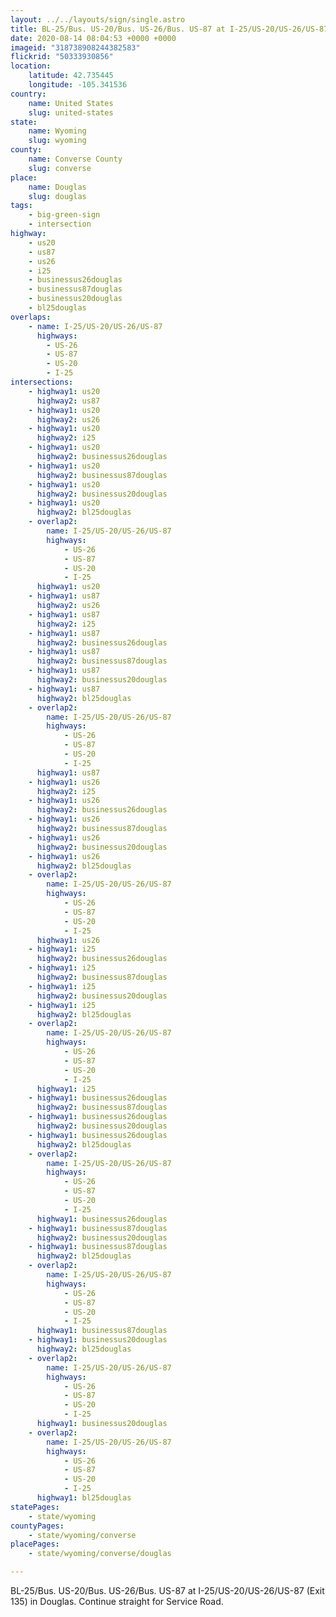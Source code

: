 ```yaml
---
layout: ../../layouts/sign/single.astro
title: BL-25/Bus. US-20/Bus. US-26/Bus. US-87 at I-25/US-20/US-26/US-87
date: 2020-08-14 08:04:53 +0000 +0000
imageid: "318738908244382583"
flickrid: "50333930856"
location:
    latitude: 42.735445
    longitude: -105.341536
country:
    name: United States
    slug: united-states
state:
    name: Wyoming
    slug: wyoming
county:
    name: Converse County
    slug: converse
place:
    name: Douglas
    slug: douglas
tags:
    - big-green-sign
    - intersection
highway:
    - us20
    - us87
    - us26
    - i25
    - businessus26douglas
    - businessus87douglas
    - businessus20douglas
    - bl25douglas
overlaps:
    - name: I-25/US-20/US-26/US-87
      highways:
        - US-26
        - US-87
        - US-20
        - I-25
intersections:
    - highway1: us20
      highway2: us87
    - highway1: us20
      highway2: us26
    - highway1: us20
      highway2: i25
    - highway1: us20
      highway2: businessus26douglas
    - highway1: us20
      highway2: businessus87douglas
    - highway1: us20
      highway2: businessus20douglas
    - highway1: us20
      highway2: bl25douglas
    - overlap2:
        name: I-25/US-20/US-26/US-87
        highways:
            - US-26
            - US-87
            - US-20
            - I-25
      highway1: us20
    - highway1: us87
      highway2: us26
    - highway1: us87
      highway2: i25
    - highway1: us87
      highway2: businessus26douglas
    - highway1: us87
      highway2: businessus87douglas
    - highway1: us87
      highway2: businessus20douglas
    - highway1: us87
      highway2: bl25douglas
    - overlap2:
        name: I-25/US-20/US-26/US-87
        highways:
            - US-26
            - US-87
            - US-20
            - I-25
      highway1: us87
    - highway1: us26
      highway2: i25
    - highway1: us26
      highway2: businessus26douglas
    - highway1: us26
      highway2: businessus87douglas
    - highway1: us26
      highway2: businessus20douglas
    - highway1: us26
      highway2: bl25douglas
    - overlap2:
        name: I-25/US-20/US-26/US-87
        highways:
            - US-26
            - US-87
            - US-20
            - I-25
      highway1: us26
    - highway1: i25
      highway2: businessus26douglas
    - highway1: i25
      highway2: businessus87douglas
    - highway1: i25
      highway2: businessus20douglas
    - highway1: i25
      highway2: bl25douglas
    - overlap2:
        name: I-25/US-20/US-26/US-87
        highways:
            - US-26
            - US-87
            - US-20
            - I-25
      highway1: i25
    - highway1: businessus26douglas
      highway2: businessus87douglas
    - highway1: businessus26douglas
      highway2: businessus20douglas
    - highway1: businessus26douglas
      highway2: bl25douglas
    - overlap2:
        name: I-25/US-20/US-26/US-87
        highways:
            - US-26
            - US-87
            - US-20
            - I-25
      highway1: businessus26douglas
    - highway1: businessus87douglas
      highway2: businessus20douglas
    - highway1: businessus87douglas
      highway2: bl25douglas
    - overlap2:
        name: I-25/US-20/US-26/US-87
        highways:
            - US-26
            - US-87
            - US-20
            - I-25
      highway1: businessus87douglas
    - highway1: businessus20douglas
      highway2: bl25douglas
    - overlap2:
        name: I-25/US-20/US-26/US-87
        highways:
            - US-26
            - US-87
            - US-20
            - I-25
      highway1: businessus20douglas
    - overlap2:
        name: I-25/US-20/US-26/US-87
        highways:
            - US-26
            - US-87
            - US-20
            - I-25
      highway1: bl25douglas
statePages:
    - state/wyoming
countyPages:
    - state/wyoming/converse
placePages:
    - state/wyoming/converse/douglas

---
```

BL-25/Bus. US-20/Bus. US-26/Bus. US-87 at I-25/US-20/US-26/US-87 (Exit 135) in Douglas.  Continue straight for Service Road.